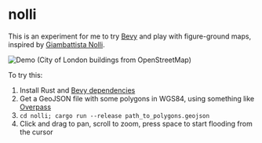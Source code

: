 # nolli

This is an experiment for me to try [Bevy](https://bevyengine.org) and play
with figure-ground maps, inspired by [Giambattista
Nolli](https://web.stanford.edu/group/spatialhistory/nolli/).

![Demo](demo.gif)
(City of London buildings from OpenStreetMap)

To try this:

1.  Install Rust and [Bevy dependencies](https://bevyengine.org/learn/book/getting-started/setup/)
2.  Get a GeoJSON file with some polygons in WGS84, using something like [Overpass](https://overpass-turbo.eu/s/Jk8)
3.  `cd nolli; cargo run --release path_to_polygons.geojson`
4.  Click and drag to pan, scroll to zoom, press space to start flooding from the cursor
